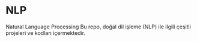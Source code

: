 # NLP
Natural Language Processing
Bu repo, doğal dil işleme (NLP) ile ilgili çeşitli projeleri ve kodları içermektedir.
